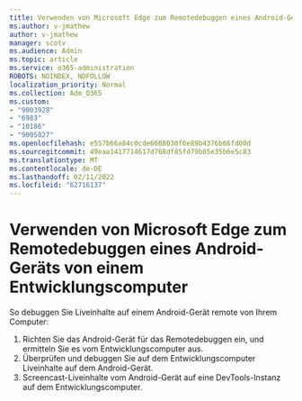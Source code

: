 ```yaml
---
title: Verwenden von Microsoft Edge zum Remotedebuggen eines Android-Geräts von einem Entwicklungscomputer
ms.author: v-jmathew
author: v-jmathew
manager: scotv
ms.audience: Admin
ms.topic: article
ms.service: o365-administration
ROBOTS: NOINDEX, NOFOLLOW
localization_priority: Normal
ms.collection: Adm_O365
ms.custom:
- "9003928"
- "6983"
- "10186"
- "9005827"
ms.openlocfilehash: e557b66a84c0cde6668030f6e89b4376b66fd00d
ms.sourcegitcommit: 49eaa1417714617d768df85fd79b65e35b6e5c83
ms.translationtype: MT
ms.contentlocale: de-DE
ms.lasthandoff: 02/11/2022
ms.locfileid: "62716137"
---
```

# <a name="use-microsoft-edge-to-remotely-debug-an-android-device-from-a-development-computer"></a>Verwenden von Microsoft Edge zum Remotedebuggen eines Android-Geräts von einem Entwicklungscomputer

So debuggen Sie Liveinhalte auf einem Android-Gerät remote von Ihrem Computer:

1. Richten Sie das Android-Gerät für das Remotedebuggen ein, und ermitteln Sie es vom Entwicklungscomputer aus.
2. Überprüfen und debuggen Sie auf dem Entwicklungscomputer Liveinhalte auf dem Android-Gerät.
3. Screencast-Liveinhalte vom Android-Gerät auf eine DevTools-Instanz auf dem Entwicklungscomputer.
